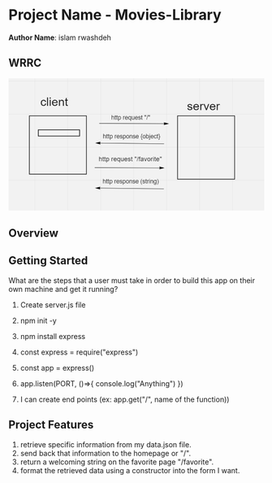 
# Project Name - Movies-Library

**Author Name**: islam rwashdeh

## WRRC
![WRRC](https://github.com/islamrwashdeh/Movies-Library/blob/main/Screenshot%20(76).png?raw=true)

## Overview

## Getting Started
 What are the steps that a user must take in order to build this app on their own machine and get it running? 

1. Create server.js file

2. npm init -y

3. npm install express

4. const express = require("express")

5. const app = express()

6. app.listen(PORT, ()=>{ console.log("Anything") })

7. I can create end points (ex: app.get("/", name of the function))


## Project Features
1.  retrieve specific information from my data.json file.
2.  send back that information to the homepage or "/".
3.  return a welcoming string on the favorite page "/favorite".
4.  format the retrieved data using a constructor into the form I want.